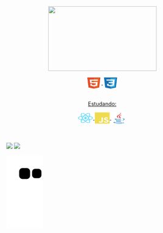 <div align="center">
<a href="https://github.com/ipedroavelino">

  
<img height="170em" width="285em" align="center" src="https://github-readme-stats.vercel.app/api/top-langs/?username=ipedroavelino&layout=compact&langs_count=7&theme=midnight-purple"/>
</div>

<div align="center" style="display: inline_block" ><br>
<img align="center" alt="HTML-Logo" height="30" width="40" src="https://raw.githubusercontent.com/devicons/devicon/master/icons/html5/html5-original.svg">
<img align="center" alt="CSS-logo" height="30" width="40" src="https://raw.githubusercontent.com/devicons/devicon/master/icons/css3/css3-original.svg">
</div>
  <br>
  <div align="center">
  <p>Estudando:</p>
 <img align="center" alt="React-Logo" height="30" width="40" src="https://raw.githubusercontent.com/devicons/devicon/master/icons/react/react-original.svg">
<img align="center" alt="JS-Logo" height="30" width="40" src="https://raw.githubusercontent.com/devicons/devicon/master/icons/javascript/javascript-plain.svg">
   <img align="center" alt="Java-Logo" height="30" width="40" src="https://github.com/devicons/devicon/blob/master/icons/java/java-original.svg"> 
   </div>
  
  
<div style="margin-top: 50px">
  <a href="https://www.linkedin.com/in/pedro-avelino" target="_blank"><img src="https://img.shields.io/badge/-LinkedIn-%230077B5?style=for-the-badge&logo=linkedin&logoColor=white" target="_blank"></a> 
   <a href = "mailto:ipedroavelino@gmail.com"><img src="https://img.shields.io/badge/Gmail-D14836?style=for-the-badge&logo=gmail&logoColor=white"></a>
</div>
  

  ![Snake animation](https://github.com/ipedroavelino/ipedroavelino/blob/output/github-contribution-grid-snake.svg)

